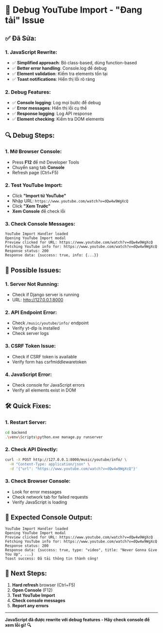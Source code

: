 # 🐛 Debug YouTube Import - "Đang tải" Issue

## ✅ **Đã Sửa:**

### **1. JavaScript Rewrite:**
- ✅ **Simplified approach**: Bỏ class-based, dùng function-based
- ✅ **Better error handling**: Console.log để debug
- ✅ **Element validation**: Kiểm tra elements tồn tại
- ✅ **Toast notifications**: Hiển thị lỗi rõ ràng

### **2. Debug Features:**
- ✅ **Console logging**: Log mọi bước để debug
- ✅ **Error messages**: Hiển thị lỗi cụ thể
- ✅ **Response logging**: Log API response
- ✅ **Element checking**: Kiểm tra DOM elements

## 🔍 **Debug Steps:**

### **1. Mở Browser Console:**
- Press **F12** để mở Developer Tools
- Chuyển sang tab **Console**
- Refresh page (Ctrl+F5)

### **2. Test YouTube Import:**
- Click **"Import từ YouTube"**
- Nhập URL: `https://www.youtube.com/watch?v=dQw4w9WgXcQ`
- Click **"Xem Trước"**
- **Xem Console** để check lỗi

### **3. Check Console Messages:**
```
YouTube Import Handler loaded
Opening YouTube Import modal
Preview clicked for URL: https://www.youtube.com/watch?v=dQw4w9WgXcQ
Fetching YouTube info for: https://www.youtube.com/watch?v=dQw4w9WgXcQ
Response status: 200
Response data: {success: true, info: {...}}
```

## 🚨 **Possible Issues:**

### **1. Server Not Running:**
- Check if Django server is running
- URL: http://127.0.0.1:8000

### **2. API Endpoint Error:**
- Check `/music/youtube/info/` endpoint
- Verify yt-dlp is installed
- Check server logs

### **3. CSRF Token Issue:**
- Check if CSRF token is available
- Verify form has csrfmiddlewaretoken

### **4. JavaScript Error:**
- Check console for JavaScript errors
- Verify all elements exist in DOM

## 🛠️ **Quick Fixes:**

### **1. Restart Server:**
```bash
cd backend
.\venv\Scripts\python.exe manage.py runserver
```

### **2. Check API Directly:**
```bash
curl -X POST http://127.0.0.1:8000/music/youtube/info/ \
  -H "Content-Type: application/json" \
  -d '{"url": "https://www.youtube.com/watch?v=dQw4w9WgXcQ"}'
```

### **3. Check Browser Console:**
- Look for error messages
- Check network tab for failed requests
- Verify JavaScript is loading

## 🎯 **Expected Console Output:**

```
YouTube Import Handler loaded
Opening YouTube Import modal
Preview clicked for URL: https://www.youtube.com/watch?v=dQw4w9WgXcQ
Fetching YouTube info for: https://www.youtube.com/watch?v=dQw4w9WgXcQ
Response status: 200
Response data: {success: true, type: "video", title: "Never Gonna Give You Up", ...}
Toast success: Đã tải thông tin thành công!
```

## 🚀 **Next Steps:**

1. **Hard refresh** browser (Ctrl+F5)
2. **Open Console** (F12)
3. **Test YouTube Import**
4. **Check console messages**
5. **Report any errors**

---

**JavaScript đã được rewrite với debug features - Hãy check console để xem lỗi gì! 🔍**
